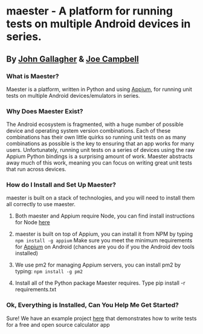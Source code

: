 # maester - A platform for running tests on multiple Android devices in series.
## By [John Gallagher](http://johnygall.github.io/) & [Joe Campbell](http://jcamp1095.github.io)

### What is Maester?
Maester is a platform, written in Python and using [Appium](http://appium.io/),
for running unit tests on multiple Android devices/emulators in series.

### Why Does Maester Exist?
The Android ecosystem is fragmented, with a huge number of possible device and
operating system version combinations. Each of these combinations has their own
little quirks so running unit tests on as many combinations as possible is the
key to ensuring that an app works for many users. Unfortunately, running unit
tests on a series of devices using the raw Appium Python bindings is a
surprising amount of work. Maester abstracts away much of this work, meaning you
can focus on writing great unit tests that run across devices.

### How do I Install and Set Up Maester?
maester is built on a stack of technologies, and you will need to install them
all correctly to use maester.

1. Both maester and Appium require Node, you can find install instructions for
Node [here](https://nodejs.org/en/download/)

2. maester is built on top of Appium, you can install it from NPM by typing `npm install -g appium`
Make sure you meet the minimum requirements for
[Appium](https://www.npmjs.com/package/appium) on Android
(chances are you do if you the Android dev tools installed)

3. We use pm2 for managing Appium servers, you can install pm2 by typing: `npm install -g pm2`

4. Install all of the Python package Maester requires. Type pip install
-r requirements.txt

### Ok, Everything is Installed, Can You Help Me Get Started?
Sure! We have an example project [here](https://github.com/JohnyGall/Maester-Example)
that demonstrates how to write tests for a free and open source calculator app   
